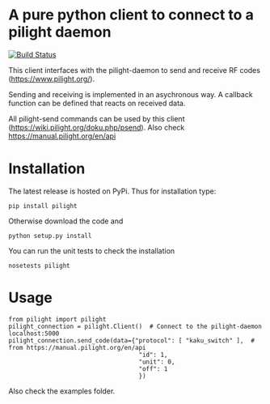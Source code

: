 # A pure python client to connect to a pilight daemon
[![Build Status](https://travis-ci.org/DavidLP/pilight.svg?branch=master)](https://travis-ci.org/DavidLP/pilight)

This client interfaces with the pilight-daemon to send and receive RF codes (https://www.pilight.org/).

Sending and receiving is implemented in an asychronous way. A callback function can be defined 
that reacts on received data.

All pilight-send commands can be used by this client (https://wiki.pilight.org/doku.php/psend). 
Also check https://manual.pilight.org/en/api

# Installation

The latest release is hosted on PyPi. Thus for installation type:
```
pip install pilight
```

Otherwise download the code and

```
python setup.py install
```

You can run the unit tests to check the installation

```
nosetests pilight
```

# Usage
```
from pilight import pilight
pilight_connection = pilight.Client()  # Connect to the pilight-daemon localhost:5000
pilight_connection.send_code(data={"protocol": [ "kaku_switch" ],  # from https://manual.pilight.org/en/api
                                    "id": 1,
                                    "unit": 0,
                                    "off": 1
                                    })
```                         

Also check the examples folder.

